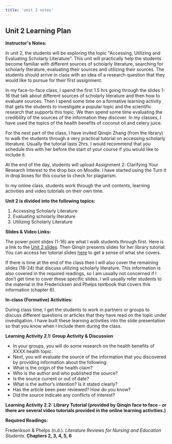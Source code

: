 ```yaml
---
title: 'unit 2 notes'
---
```

## **Unit 2 Learning Plan**

**Instructor's Notes:**

In unit 2, the students will be exploring the topic "Accessing, Utilizing and Evaluating Scholarly Literature". This unit will practically help the students become familiar with different sources of scholarly literature, searching for scholarly literature, evaluating their sources and utilizing their sources. The students should arrive in class with an idea of a research question that they would like to pursue for their first assignment.

In my face-to-face class, I spend the first 1.5 hrs going through the slides 1-16 that talk about different sources of scholarly literature and then how to evaluate sources.  Then I spend some time on a formative learning activity that gets the students to investigate a popular topic and the scientific research that supports this topic. We then spend some time evaluating the credibility of the sources of the information they discover. In my classes, I have used the topics of the health benefits of coconut oil and celery juice.

For the next part of the class, I have invited Qinqin Zhang (from the library) to walk the students through a very practical tutorial on accessing scholarly literature. Usually the tutorial lasts 2hrs. I would recommend that you schedule this with her before the start of your course if you would like to include it.

At the end of the day, students will upload Assignment 2: Clarifying Your Research Interest to the drop box on Moodle. I have started using the Turn it in drop boxes for this course to check for plagiarism.

In my online class, students work through the unit contents, learning activities and video tutorials on their own time.

**Unit 2 is divided into the following topics:**

1. Accessing Scholarly Literature
2. Evaluating scholarly literature
3. Utilizing Scholarly Literature

**Slides & Video Links:**

The power point slides (1-16) are what I walk students through first. Here is a link to the [Unit 2 slides](https://drive.google.com/file/d/1scTW1nHi5IqegJMiI3ifaLymaclsBWWs/view?usp=sharing). Then Qinqin presents slides for her library tutorial. You can access her tutorial slides [here](https://create.twu.ca/infolit/2019/07/24/summer19ldrs591/) to get a sense of what she covers.

If there is time at the end of the class then I will also cover the remaining slides (18-24) that discuss utilizing scholarly literature. This information is also covered in the required readings, so I am usually not concerned if I don’t get time to cover these specific slides.  I will usually refer students to the material in the Fredericksen and Phelps textbook that covers this information (chapter 6).

**In-class (Formative) Activities:**

During class time, I get the students to work in partners or groups to discuss different questions or articles that they have read on the topic under investigation. I have built these learning activities into the slide presentation so that you know when I include them during the class.

**Learning Activity 2.1: Group Activity & Discussion**

- In your groups, you will do some research on the health benefits of XXXX health topic.
- Next, you will evaluate the source of the information that you discovered by providing information about the following:
- What is the origin of the health claim?
- Who is the author and who published the source?
- Is the source current or out of date?
- What is the author’s intention? Is it stated clearly?
- Has the article been peer reviewed? How do you know?
- Did the source indicate any conflicts of interest?

**Learning Activity 2.2: Library Tutorial (provided by Qinqin face to face - or there are several video tutorials provided in the online learning activities.)**

**Required Readings:**

Frederikson & Phelps (n.d.). *Literature Reviews for Nursing and Education Students.* **Chapters 2, 3, 4, 5, 6**
